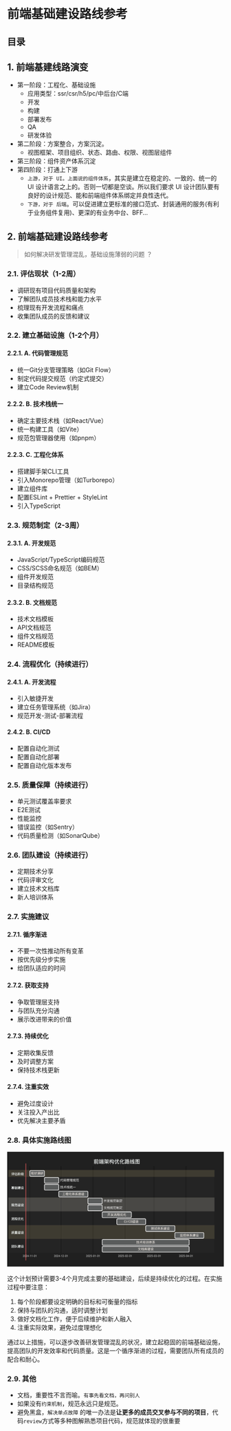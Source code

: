 
# 前端基础建设路线参考




## 目录
<!-- toc -->
 ## 1. 前端基建线路演变 

- 第一阶段：工程化、基础设施
	- 应用类型：ssr/csr/h5/pc/中后台/C端
	- 开发
	- 构建
	- 部署发布
	- QA
	- 研发体验
- 第二阶段：方案整合，方案沉淀。
	- 视图框架、项目组织、状态、路由、权限、视图层组件
- 第三阶段：组件资产体系沉淀
- 第四阶段：打通上下游
	- `上游，对于 UI。上面说的组件体系`，其实是建立在稳定的、一致的、统一的 UI 设计语言之上的。否则一切都是空谈。所以我们要求 UI 设计团队要有良好的设计规范、能和前端组件体系绑定并良性迭代。
	- `下游，对于 后端`。可以促进建立更标准的接口范式、封装通用的服务(有利于业务组件复用)、更深的有业务中台、BFF…

## 2. 前端基础建设路线参考

>  如何解决研发管理混乱，基础设施薄弱的问题 ？

### 2.1. **评估现状（1-2周）**

   - 调研现有项目代码质量和架构
   - 了解团队成员技术栈和能力水平
   - 梳理现有开发流程和痛点
   - 收集团队成员的反馈和建议

### 2.2. **建立基础设施（1-2个月）**

#### 2.2.1. A. 代码管理规范
   
   - 统一Git分支管理策略（如Git Flow）
   - 制定代码提交规范（约定式提交）
   - 建立Code Review机制

#### 2.2.2. B. 技术栈统一

   - 确定主要技术栈（如React/Vue）
   - 统一构建工具（如Vite）
   - 规范包管理器使用（如pnpm）

#### 2.2.3. C. 工程化体系

   - 搭建脚手架CLI工具
   - 引入Monorepo管理（如Turborepo）
   - 建立组件库
   - 配置ESLint + Prettier + StyleLint
   - 引入TypeScript

### 2.3. **规范制定（2-3周）**

#### 2.3.1. A. 开发规范

- JavaScript/TypeScript编码规范
- CSS/SCSS命名规范（如BEM）
- 组件开发规范
- 目录结构规范

#### 2.3.2. B. 文档规范

- 技术文档模板
- API文档规范
- 组件文档规范
- README模板

### 2.4. **流程优化（持续进行）**

#### 2.4.1. A. 开发流程

- 引入敏捷开发
- 建立任务管理系统（如Jira）
- 规范开发-测试-部署流程

#### 2.4.2. B. CI/CD

- 配置自动化测试
- 配置自动化部署
- 配置自动化版本发布

### 2.5. **质量保障（持续进行）**

- 单元测试覆盖率要求
- E2E测试
- 性能监控
- 错误监控（如Sentry）
- 代码质量检测（如SonarQube）

### 2.6. **团队建设（持续进行）**

- 定期技术分享
- 代码评审文化
- 建立技术文档库
- 新人培训体系

### 2.7. 实施建议

#### 2.7.1. **循序渐进**

   - 不要一次性推动所有变革
   - 按优先级分步实施
   - 给团队适应的时间

#### 2.7.2. **获取支持**

   - 争取管理层支持
   - 与团队充分沟通
   - 展示改进带来的价值

#### 2.7.3. **持续优化**

   - 定期收集反馈
   - 及时调整方案
   - 保持技术栈更新

#### 2.7.4. **注重实效**

   - 避免过度设计
   - 关注投入产出比
   - 优先解决主要矛盾

### 2.8. 具体实施路线图

![图片&文件](./files/20241028.png)

这个计划预计需要3-4个月完成主要的基础建设，后续是持续优化的过程。在实施过程中要注意：

1. 每个阶段都要设定明确的目标和可衡量的指标
2. 保持与团队的沟通，适时调整计划
3. 做好文档化工作，便于后续维护和新人融入
4. 注重实际效果，避免过度理想化

通过以上措施，可以逐步改善研发管理混乱的状况，建立起稳固的前端基础设施，提高团队的开发效率和代码质量。这是一个循序渐进的过程，需要团队所有成员的配合和耐心。

### 2.9. 其他

- 文档，重要性不言而喻。`有事先看文档，再问别人`
- 如果没有`约束机制`，规范永远只是规范。
- 避免黑盒，`解决单点故障` 的唯一办法是**让更多的成员交叉参与不同的项目**，代码`review`方式等多种图解熟悉项目代码，规范就体现的很重要

